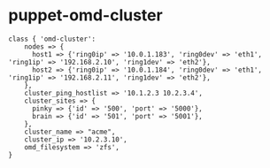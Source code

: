 # puppet-omd-cluster

    class { 'omd-cluster':
        nodes => {
          host1 => {'ring0ip' => '10.0.1.183', 'ring0dev' => 'eth1', 'ring1ip' => '192.168.2.10', 'ring1dev' => 'eth2'},
          host2 => {'ring0ip' => '10.0.1.184', 'ring0dev' => 'eth1', 'ring1ip' => '192.168.2.11', 'ring1dev' => 'eth2'},
        },
        cluster_ping_hostlist => '10.1.2.3 10.2.3.4',
        cluster_sites => {
          pinky => {'id' => '500', 'port' => '5000'},
          brain => {'id' => '501', 'port' => '5001'},
        },
        cluster_name => "acme",
        cluster_ip => '10.2.3.10',
        omd_filesystem => 'zfs',
    }
